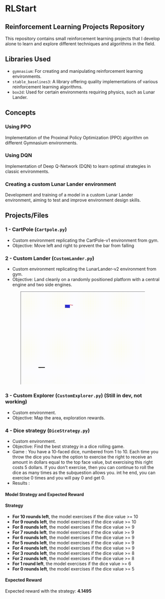 # RLStart

## Reinforcement Learning Projects Repository

This repository contains small reinforcement learning projects that I develop alone to learn and explore different techniques and algorithms in the field.

## Libraries Used
- `gymnasium`: For creating and manipulating reinforcement learning environments.
- `stable_baselines3`: A library offering quality implementations of various reinforcement learning algorithms.
- `box2d`: Used for certain environments requiring physics, such as Lunar Lander.

## Concepts

### Using PPO
Implementation of the Proximal Policy Optimization (PPO) algorithm on different Gymnasium environments.

### Using DQN
Implementation of Deep Q-Network (DQN) to learn optimal strategies in classic environments.

### Creating a custom Lunar Lander environment
Development and training of a model in a custom Lunar Lander environment, aiming to test and improve environment design skills.

## Projects/Files

### 1 - CartPole (`Cartpole.py`)
- Custom environment replicating the CartPole-v1 environment from gym.
- Objective: Move left and right to prevent the bar from falling

### 2 - Custom Lander (`CustomLander.py`)
- Custom environment replicating the LunarLander-v2 environment from gym.
- Objective: Land cleanly on a randomly positioned platform with a central engine and two side engines.

<p align="center">
  <img src="https://raw.githubusercontent.com/GRDimm/RLStart/main/images/CustomLander.gif" width="80%" height="80%" />
</p>

### 3 - Custom Explorer (`CustomExplorer.py`) (Still in dev, not working)
- Custom environment.
- Objective: Map the area, exploration rewards.

### 4 - Dice strategy (`DiceStrategy.py`)
- Custom environment.
- Objective: Find the best strategy in a dice rolling game.
- Game : You have a 10-faced dice, numbered from 1 to 10. Each time you throw the dice you have the option to exercise the right to receive an amount in dollars equal to the top face value, but exercising this right costs 5 dollars. If you don't exercise, then you can continue to roll the dice as many times as the subquestion allows you. int he end, you can exercise 0 times and you will pay 0 and get 0.
- Results : 

#### Model Strategy and Expected Reward

#### Strategy
- **For 10 rounds left**, the model exercises if the dice value >= 10
- **For 9 rounds left**, the model exercises if the dice value >= 10
- **For 8 rounds left**, the model exercises if the dice value >= 9
- **For 7 rounds left**, the model exercises if the dice value >= 9
- **For 6 rounds left**, the model exercises if the dice value >= 9
- **For 5 rounds left**, the model exercises if the dice value >= 9
- **For 4 rounds left**, the model exercises if the dice value >= 9
- **For 3 rounds left**, the model exercises if the dice value >= 8
- **For 2 rounds left**, the model exercises if the dice value >= 8
- **For 1 round left**, the model exercises if the dice value >= 6
- **For 0 rounds left**, the model exercises if the dice value >= 5

#### Expected Reward
Expected reward with the strategy: **4.1495**